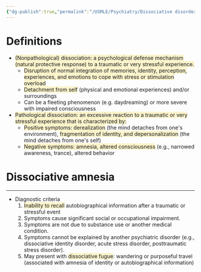 ```yaml
---
{"dg-publish":true,"permalink":"/USMLE/Psychiatry/Dissociative disorders/","tags":["t1"]}
---
```


# Definitions
- <span style="background:rgba(240, 200, 0, 0.2)">(Nonpathological) dissociation: a psychological defense mechanism (natural protective response) to a traumatic or very stressful experience.</span>
	- <span style="background:rgba(240, 200, 0, 0.2)">Disruption of normal integration of memories, identity, perception, experiences, and emotions to cope with stress or stimulation overload</span>
	- <span style="background:rgba(240, 200, 0, 0.2)">Detachment from self</span> (physical and emotional experiences) and/or surroundings
	- Can be a fleeting phenomenon (e.g. daydreaming) or more severe with impaired consciousness
- <span style="background:rgba(240, 200, 0, 0.2)">Pathological dissociation: an excessive reaction to a traumatic or very stressful experience that is characterized by:</span>
	- <span style="background:rgba(240, 200, 0, 0.2)">Positive symptoms: derealization</span> (the mind detaches from one's environment), <span style="background:rgba(240, 200, 0, 0.2)">fragmentation of identity, and depersonalization</span> (the mind detaches from one's self)
	- <span style="background:rgba(240, 200, 0, 0.2)">Negative symptoms: amnesia, altered consciousness</span> (e.g., narrowed awareness, trance), altered behavior
# Dissociative amnesia
---
- Diagnostic criteria
	1. <span style="background:rgba(240, 200, 0, 0.2)">Inability to recall</span> autobiographical information after a traumatic or stressful event
	2. Symptoms cause significant social or occupational impairment.
	3. Symptoms are not due to substance use or another medical condition.
	4. Symptoms cannot be explained by another psychiatric disorder (e.g., dissociative identity disorder, acute stress disorder, posttraumatic stress disorder).
	5. May present with <span style="background:rgba(240, 200, 0, 0.2)">dissociative fugue</span>: wandering or purposeful travel (associated with amnesia of identity or autobiographical information)
